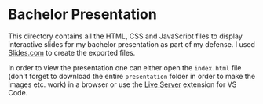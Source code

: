 # Bachelor Presentation

This directory contains all the HTML, CSS and JavaScript files to display interactive slides for my bachelor presentation as part of my defense. I used [Slides.com](https://slides.com) to create the exported files.

In order to view the presentation one can either open the `index.html` file (don't forget to download the entire `presentation` folder in order to make the images etc. work) in a browser or use the [Live Server](https://marketplace.visualstudio.com/items?itemName=ritwickdey.LiveServer) extension for VS Code.

